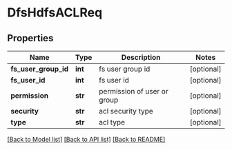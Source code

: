 # DfsHdfsACLReq

## Properties
Name | Type | Description | Notes
------------ | ------------- | ------------- | -------------
**fs_user_group_id** | **int** | fs user group id | [optional] 
**fs_user_id** | **int** | fs user id | [optional] 
**permission** | **str** | permission of user or group | [optional] 
**security** | **str** | acl security type | [optional] 
**type** | **str** | acl type | [optional] 

[[Back to Model list]](../README.md#documentation-for-models) [[Back to API list]](../README.md#documentation-for-api-endpoints) [[Back to README]](../README.md)



